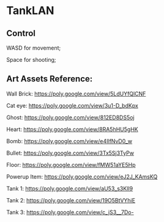 # TankLAN

## Control

WASD for movement;

Space for shooting;


## Art Assets Reference:
Wall Brick: https://poly.google.com/view/5LdUYfQlCNF

Cat eye: https://poly.google.com/view/3u1-D_bdKpx

Ghost: https://poly.google.com/view/812ED8DS5oj

Heart: https://poly.google.com/view/8RA5hHU5gHK

Bomb: https://poly.google.com/view/e4IlfNvD0_w

Bullet: https://poly.google.com/view/3Tx5Sj3TyPw

Floor: https://poly.google.com/view/fMW51aYE5Hp

Powerup Item: https://poly.google.com/view/eJ2J_KAmsKQ

Tank 1: https://poly.google.com/view/aU53_s3KlI9

Tank 2: https://poly.google.com/view/19O5BtVYhiE

Tank 3: https://poly.google.com/view/c_jS3__7Do-
